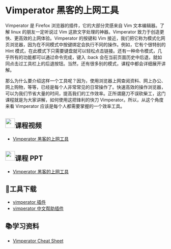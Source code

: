 # Vimperator 黑客的上网工具

Vimperator 是 Firefox 浏览器的插件，它的大部分灵感来自 Vim 文本编辑器。了解 linux 的朋友一定听说过 Vim 这款文字处理的神器。Vimperator 致力于创造更快、更高效的上网体验。Vimperator 的按键和 Vim 接近，我们把它称为模式化网页浏览器，因为在不同模式中按键绑定会执行不同的操作。例如，它有个很特别的 Hint 模式，在此模式下只需要键盘就可以轻松点击链接。还有一种命令模式，几乎所有的功能都可以通过命令完成，键入 :back 会在当前页面历史中后退，就如同点击过工具栏上的后退按钮。当然，还有很多别的模式，课程中都会详细展开讲解。

那么为什么要介绍这样一个工具呢？因为，使用浏览器上网查阅资料、网上办公、网上购物，等等，已经是每个人非常常见的日常操作了。快速高效的操作浏览器，可以为我们节省大量的时间，提高我们的工作效率。正所谓磨刀不误砍柴工，这门课程就是为大家讲解，如何使用这把锋利的快刀 Vimperator。所以，从这个角度来看 Vimperator 应该是每个人都需要掌握的一个效率工具。

## <img src="https://raw.githubusercontent.com/wangding/courses/master/images/video.png" height="30">课程视频

- [Vimperator 黑客的上网工具](http://edu.51cto.com/course/course_id-8023.html)  

## <img src="https://raw.githubusercontent.com/wangding/courses/master/images/presentation.png" height="30">课程 PPT

- [Vimperator 黑客的上网工具](Vimperator.pptx)

## :hammer:工具下载

- [vimperator 插件](https://addons.mozilla.org/zh-CN/firefox/addon/vimperator/)
- [vimperator 中文帮助插件](https://addons.mozilla.org/zh-CN/firefox/addon/vimperator-cn/)

## :books:学习资料

- [Vimperator Cheat Sheet](http://sheet.shiar.nl/vimperator)  
  
  
